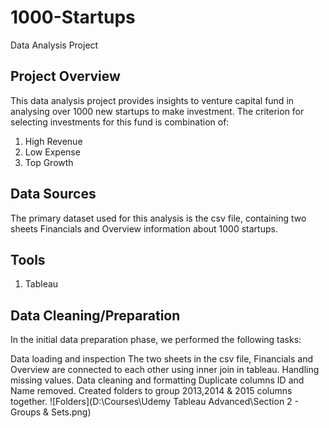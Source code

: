 # 1000-Startups
Data Analysis Project

## Project Overview
This data analysis project provides insights to venture capital fund in analysing over 1000 new startups to make investment. 
The criterion for selecting investments for this fund is combination of:
1. High Revenue
2. Low Expense
3. Top Growth

## Data Sources
The primary dataset used for this analysis is the csv file, containing two sheets Financials and Overview information about 1000 startups.

## Tools
1. Tableau

## Data Cleaning/Preparation
In the initial data preparation phase, we performed the following tasks:

Data loading and inspection
  The two sheets in the csv file, Financials and Overview are connected to each other using inner join in tableau.
Handling missing values.
Data cleaning and formatting
  Duplicate columns ID and Name removed.
  Created folders to group 2013,2014 & 2015 columns together.
  ![Folders](D:\Courses\Udemy Tableau Advanced\Section 2 - Groups & Sets.png)
  
